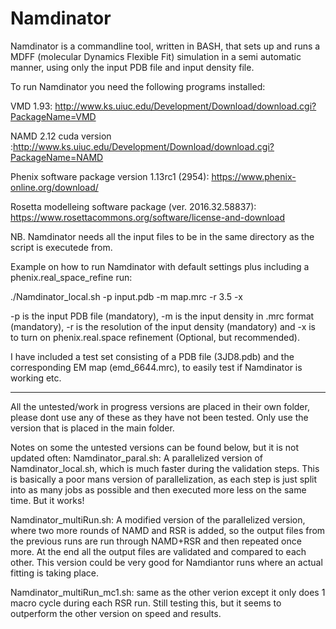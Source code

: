 # Namdinator

Namdinator is a commandline tool, written in BASH, that sets up and runs a MDFF (molecular Dynamics Flexible Fit) simulation in a semi automatic manner, using only the input PDB file and input density file.

To run Namdinator you need the following programs installed:

VMD 1.93: http://www.ks.uiuc.edu/Development/Download/download.cgi?PackageName=VMD

NAMD 2.12 cuda version :http://www.ks.uiuc.edu/Development/Download/download.cgi?PackageName=NAMD

Phenix software package version 1.13rc1 (2954): https://www.phenix-online.org/download/

Rosetta modelleing software package (ver. 2016.32.58837): https://www.rosettacommons.org/software/license-and-download

NB. Namdinator needs all the input files to be in the same directory as the script is executede from.

Example on how to run Namdinator with default settings plus including a phenix.real_space_refine run:

./Namdinator_local.sh -p input.pdb -m map.mrc -r 3.5 -x

-p is the input PDB file (mandatory), -m is the input density in .mrc format (mandatory), -r is the resolution of the input density (mandatory) and -x is to turn on phenix.real.space refinement (Optional, but recommended).


I have included a test set consisting of a PDB file (3JD8.pdb) and the corresponding EM map (emd_6644.mrc), to easily test if Namdinator is working etc. 

----------------------------------
All the untested/work in progress versions are placed in their own folder, please dont use any of these as they have not been tested. Only use the version that is placed in the main folder.


Notes on some the untested versions can be found below, but it is not updated often:
Namdinator_paral.sh: A parallelized version of Namdinator_local.sh, which is much faster during the validation steps. This is basically a poor mans version of parallelization, as each step is just split into as many jobs as possible and then executed more less on the same time. But it works!

Namdinator_multiRun.sh: A modified version of the parallelized version, where two more rounds of NAMD and RSR is added, so the output files from the previous runs are run through NAMD+RSR and then repeated once more.  At the end all the output files are validated and compared to each other. This version could be very good for Namdiantor runs where an actual fitting is taking place.

Namdinator_multiRun_mc1.sh: same as the other verion except it only does 1 macro cycle during each RSR run. Still testing this, but it seems to outperform the other version on speed and results.